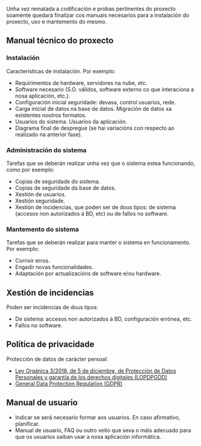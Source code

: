 Unha vez rematada a codificación e probas pertinentes do proxecto soamente quedará finalizar cos manuais necesarios para a instalación do proxecto, uso e mantemento do mesmo.

## Manual técnico do proxecto

### Instalación

Características de instalación. Por exemplo:

- Requirimentos de hardware, servidores na nube, etc.
- Software necesario (S.O. válidos, software externo co que interaciona a nosa aplicación, etc.).
- Configuración inicial seguridade: devasa, control usuarios, rede.
- Carga inicial de datos na base de datos. Migración de datos xa existentes noutros formatos.
- Usuarios do sistema. Usuarios da aplicación.
- Diagrama final de despregue (se hai variacións con respecto ao realizado na anterior fase).

### Administración do sistema
Tarefas que se deberán realizar unha vez que o sistema estea funcionando, como por exemplo:

- Copias de seguridade do sistema.
- Copias de seguridade da base de datos.
- Xestión de usuarios.
- Xestión seguridade.
- Xestión de incidencias, que poden ser de dous tipos: de sistema (accesos non autorizados á BD, etc) ou de fallos no software.

### Mantemento do sistema
Tarefas que se deberán realizar para manter o sistema en funcionamento. Por exemplo:

- Corrixir erros.
- Engadir novas funcionalidades.
- Adaptación por actualizacións de software e/ou hardware.

## Xestión de incidencias

Poden ser incidencias de dous tipos: 

- De sistema: accesos non autorizados á BD, configuración errónea, etc.
- Fallos no software.

## Política de privacidade

Protección de datos de carácter persoal:

- [Ley Orgánica 3/2018, de 5 de diciembre, de Protección de Datos Personales y garantía de los derechos digitales (LOPDPGDD)](https://www.boe.es/buscar/act.php?id=BOE-A-2018-16673)
- [General Data Protection Regulation (GDPR)](https://eur-lex.europa.eu/eli/reg/2016/679/oj)

## Manual de usuario

- Indicar se será necesario formar aos usuarios. En caso afirmativo, planificar.
- Manual de usuario, FAQ ou outro xeito que sexa o máis adecuado para que os usuarios saiban usar a nosa aplicación informática.
